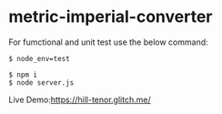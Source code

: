 # metric-imperial-converter
For fumctional and unit test use the below command:
```
$ node_env=test
```

```
$ npm i
$ node server.js
```
Live Demo:<https://hill-tenor.glitch.me/>

